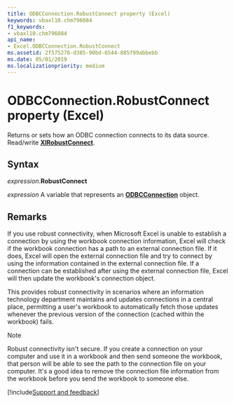 ```yaml
---
title: ODBCConnection.RobustConnect property (Excel)
keywords: vbaxl10.chm796084
f1_keywords:
- vbaxl10.chm796084
api_name:
- Excel.ODBCConnection.RobustConnect
ms.assetid: 2f575278-d385-90bd-6544-885f99abbebb
ms.date: 05/01/2019
ms.localizationpriority: medium
---
```



# ODBCConnection.RobustConnect property (Excel)

Returns or sets how an ODBC connection connects to its data source. Read/write **[XlRobustConnect](Excel.XlRobustConnect.md)**.


## Syntax

_expression_.**RobustConnect**

_expression_ A variable that represents an **[ODBCConnection](Excel.ODBCConnection.md)** object.


## Remarks

If you use robust connectivity, when Microsoft Excel is unable to establish a connection by using the workbook connection information, Excel will check if the workbook connection has a path to an external connection file. If it does, Excel will open the external connection file and try to connect by using the information contained in the external connection file. If a connection can be established after using the external connection file, Excel will then update the workbook's connection object. 

This provides robust connectivity in scenarios where an information technology department maintains and updates connections in a central place, permitting a user's workbook to automatically fetch those updates whenever the previous version of the connection (cached within the workbook) fails. 

> [!NOTE] 
> Robust connectivity isn't secure. If you create a connection on your computer and use it in a workbook and then send someone the workbook, that person will be able to see the path to the connection file on your computer. It's a good idea to remove the connection file information from the workbook before you send the workbook to someone else.



[!include[Support and feedback](~/includes/feedback-boilerplate.md)]